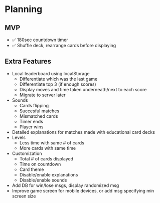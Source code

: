 # Planning

## MVP
- ✅ 180sec countdown timer
- ✅ Shuffle deck, rearrange cards before displaying

## Extra Features
- Local leaderboard using localStorage
    - Differentiate which was the last game
    - Differentiate top 3 (if enough scores)
    - Display moves and time taken underneath/next to each score
    - Migrate to server later
- Sounds 
    - Cards flipping
    - Succesful matches
    - Mismatched cards
    - Timer ends
    - Player wins
- Detailed explanations for matches made with educational card decks
- Levels
    - Less time with same # of cards
    - More cards with same time
- Customization
    - Total # of cards displayed
    - Time on countdown
    - Card theme
    - Disable/enable explanations
    - Disable/enable sounds
- Add DB for win/lose msgs, display randomized msg
- Improve game screen for mobile devices, or add msg specifying min screen size